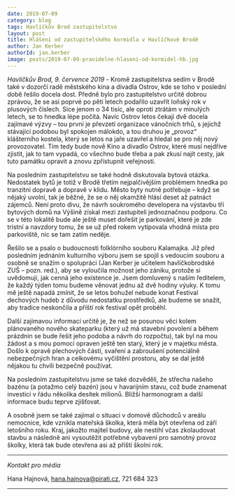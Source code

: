 ```yaml
---
date: 2019-07-09
category: blog
tags: Havlíčkův Brod zastupitelstvo
layout: post
title: Hlášení od zastupitelského kormidla v Havlíčkově Brodě
author: Jan Kerber
authorId: jan.kerber
image: posts/2019-07-09-pravidelne-hlaseni-od-kormidel-hb.jpg
---
```


*Havlíčkův Brod, 9. července 2019* - Kromě zastupitelstva sedím v Brodě také v dozorčí radě městského kina a divadla Ostrov, kde se toho v poslední době řešilo docela dost. Předně bylo pro zastupitelstvo určitě dobrou zprávou, že se asi poprvé po pěti letech podařilo uzavřít loňský rok v plusových číslech. Sice jenom o 34 tisíc, ale oproti ztrátám v minulých letech, se to hnedka lépe počítá. Navíc Ostrov letos čekají dvě docela zajímavé výzvy – tou první je převzetí organizace vánočních trhů, s jejichž stávající podobou byl spokojen málokdo, a tou druhou je „provoz“ klášterního kostela, který se letos na jaře uzavřel a hledal se pro něj nový provozovatel. Tím tedy bude nově Kino a divadlo Ostrov, které musí nejdříve zjistit, jak to tam vypadá, co všechno bude třeba a pak zkusí najít cesty, jak tuto památku opravit a znovu zpřístupnit veřejnosti.

Na posledním zastupitelstvu se také hodně diskutovala bytová otázka. Nedostatek bytů je totiž v Brodě třetím nejpalčivějším problémem hnedka po tranzitní dopravě a dopravě v klidu. Město byty nutně potřebuje – když se nějaký uvolní, tak je běžné, že se o něj okamžitě hlásí deset až patnáct zájemců. Není proto divu, že návrh soukromého developera na výstavbu tří bytových domů na Výšině získal mezi zastupiteli jednoznačnou podporu. Co se v této lokalitě bude ale ještě muset dořešit je parkování, které je zde tristní a navzdory tomu, že se už před rokem vytipovala vhodná místa pro parkoviště, nic se tam zatím neděje. 

Řešilo se a psalo o budoucnosti folklórního souboru Kalamajka. Již před posledním jednáním kulturního výboru jsem se spojil s vedoucím souboru a osobně se snažím o spolupráci (Jan Kerber je učitelem havlíčkobrodské ZUŠ – pozn. red.), aby se vyloučila možnost jeho zániku, protože si uvědomuji, jak cenná jeho existence je. Jsem domluvený s naším ředitelem, že každý týden tomu budeme věnovat jednu až dvě hodiny výuky. K tomu mě ještě napadá zmínit, že se letos bohužel nebude konat Festival dechových hudeb z důvodu nedostatku prostředků, ale budeme se snažit, aby tradice neskončila a příští rok festival opět proběhl.  

Další zajímavou informací určitě je, že než se posunou věci kolem plánovaného nového skateparku (který už má stavební povolení a během prázdnin se bude řešit jeho podoba a návrh do rozpočtu), tak byl na mou žádost a s mou pomocí opraven ještě ten starý, který je v majetku města. Došlo k opravě plechových částí, svaření a zabroušení potenciálně nebezpečných hran a celkovému vyčištění prostoru, aby se dal ještě nějakou tu chvíli bezpečně používat. 

Na posledním zastupitelstvu jsme se také dozvěděli, že střecha našeho bazénu (a potažmo celý bazén) jsou v havarijním stavu, což bude znamenat investici v řádu několika desítek milionů. Bližší harmonogram a další informace budu teprve zjišťovat.

A osobně jsem se také zajímal o situaci v domově důchodců v areálu nemocnice, kde vznikla mateřská školka, která měla být otevřena od září letošního roku. Kraj, jakožto majitel budovy, ale nestihl včas zkolaudovat stavbu a následně ani vysoutěžit potřebné vybavení pro samotný provoz školky, která tak bude otevřena asi až příští školní rok. 

---

*Kontakt pro média*

Hana Hajnová, hana.hajnova@pirati.cz, 721 684 323

---
